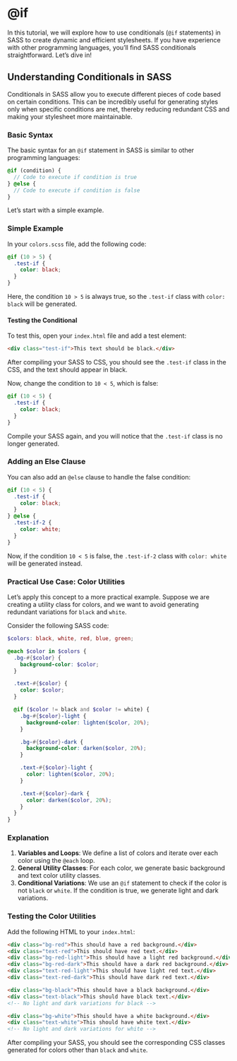# @if

In this tutorial, we will explore how to use conditionals (`@if` statements) in SASS to create dynamic and efficient stylesheets. If you have experience with other programming languages, you’ll find SASS conditionals straightforward. Let’s dive in!

## Understanding Conditionals in SASS

Conditionals in SASS allow you to execute different pieces of code based on certain conditions. This can be incredibly useful for generating styles only when specific conditions are met, thereby reducing redundant CSS and making your stylesheet more maintainable.

### Basic Syntax

The basic syntax for an `@if` statement in SASS is similar to other programming languages:

```scss
@if (condition) {
  // Code to execute if condition is true
} @else {
  // Code to execute if condition is false
}
```

Let’s start with a simple example.

### Simple Example

In your `colors.scss` file, add the following code:

```scss
@if (10 > 5) {
  .test-if {
    color: black;
  }
}
```

Here, the condition `10 > 5` is always true, so the `.test-if` class with `color: black` will be generated.

#### Testing the Conditional

To test this, open your `index.html` file and add a test element:

```html
<div class="test-if">This text should be black.</div>
```

After compiling your SASS to CSS, you should see the `.test-if` class in the CSS, and the text should appear in black.

Now, change the condition to `10 < 5`, which is false:

```scss
@if (10 < 5) {
  .test-if {
    color: black;
  }
}
```

Compile your SASS again, and you will notice that the `.test-if` class is no longer generated.

### Adding an Else Clause

You can also add an `@else` clause to handle the false condition:

```scss
@if (10 < 5) {
  .test-if {
    color: black;
  }
} @else {
  .test-if-2 {
    color: white;
  }
}
```

Now, if the condition `10 < 5` is false, the `.test-if-2` class with `color: white` will be generated instead.

### Practical Use Case: Color Utilities

Let’s apply this concept to a more practical example. Suppose we are creating a utility class for colors, and we want to avoid generating redundant variations for `black` and `white`.

Consider the following SASS code:

```scss
$colors: black, white, red, blue, green;

@each $color in $colors {
  .bg-#{$color} {
    background-color: $color;
  }

  .text-#{$color} {
    color: $color;
  }

  @if ($color != black and $color != white) {
    .bg-#{$color}-light {
      background-color: lighten($color, 20%);
    }

    .bg-#{$color}-dark {
      background-color: darken($color, 20%);
    }

    .text-#{$color}-light {
      color: lighten($color, 20%);
    }

    .text-#{$color}-dark {
      color: darken($color, 20%);
    }
  }
}
```

### Explanation

1. **Variables and Loops**: We define a list of colors and iterate over each color using the `@each` loop.
2. **General Utility Classes**: For each color, we generate basic background and text color utility classes.
3. **Conditional Variations**: We use an `@if` statement to check if the color is not `black` or `white`. If the condition is true, we generate light and dark variations.

### Testing the Color Utilities

Add the following HTML to your `index.html`:

```html
<div class="bg-red">This should have a red background.</div>
<div class="text-red">This should have red text.</div>
<div class="bg-red-light">This should have a light red background.</div>
<div class="bg-red-dark">This should have a dark red background.</div>
<div class="text-red-light">This should have light red text.</div>
<div class="text-red-dark">This should have dark red text.</div>

<div class="bg-black">This should have a black background.</div>
<div class="text-black">This should have black text.</div>
<!-- No light and dark variations for black -->

<div class="bg-white">This should have a white background.</div>
<div class="text-white">This should have white text.</div>
<!-- No light and dark variations for white -->
```

After compiling your SASS, you should see the corresponding CSS classes generated for colors other than `black` and `white`.
